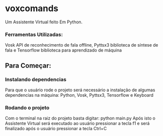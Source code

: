 # voxcomands
Um Assistente Virtual feito Em Python.
<h3>Ferramentas Utilizadas:</h3> Vosk API de reconhecimento de fala offline, Pyttsx3 biblioteca de síntese de fala e Tensorflow biblioteca para aprendizado de máquina
<h2> Para Começar: </h2>
<h3>Instalando dependencias</h3>
Para que o usuário rode o projeto será necessário a instalação de algumas dependencias na máquina:
Python, Vosk, Pyttsx3, Tensorflow e Keyboard
<h3>Rodando o projeto</h3>
Com o terminal na raiz do projeto basta digitar: python main.py
Após isto o Assistente Virtual será executado ao usuário pressionar a tecla f1 e será finalizado após o usuário pressionar a tecla Ctrl+C
